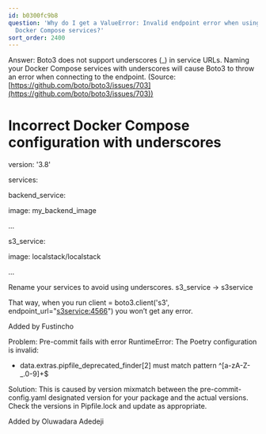 ```yaml
---
id: b0300fc9b8
question: 'Why do I get a ValueError: Invalid endpoint error when using Boto3 with
  Docker Compose services?'
sort_order: 2400
---
```


Answer: Boto3 does not support underscores (_) in service URLs. Naming your Docker Compose services with underscores will cause Boto3 to throw an error when connecting to the endpoint. (Source: [https://github.com/boto/boto3/issues/703](https://github.com/boto/boto3/issues/703))

# Incorrect Docker Compose configuration with underscores

version: '3.8'

services:

backend_service:

image: my_backend_image

...

s3_service:

image: localstack/localstack

…

Rename your services to avoid using underscores. s3_service → s3service

That way, when you run client = boto3.client('s3', endpoint_url="[s3service:4566](http://s3service:4566)") you won’t get any error.

Added by Fustincho

Problem: Pre-commit fails with error RuntimeError: The Poetry configuration is invalid:

- data.extras.pipfile_deprecated_finder[2] must match pattern ^[a-zA-Z-_.0-9]+$

Solution: This is caused by version mixmatch between the pre-commit-config.yaml designated version for your package and the actual versions. Check the versions in Pipfile.lock and update as appropriate.

Added by Oluwadara Adedeji

